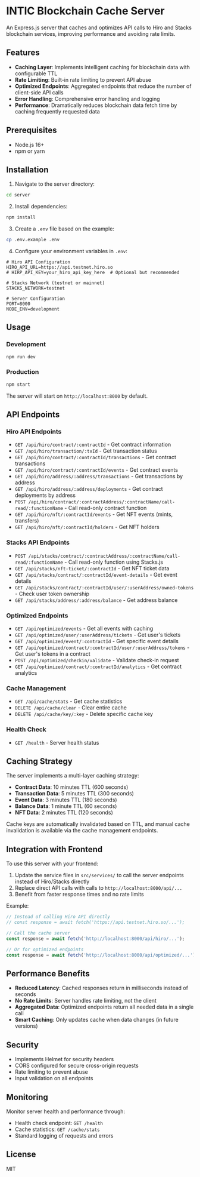 # INTIC Blockchain Cache Server

An Express.js server that caches and optimizes API calls to Hiro and Stacks blockchain services, improving performance and avoiding rate limits.

## Features

- **Caching Layer**: Implements intelligent caching for blockchain data with configurable TTL
- **Rate Limiting**: Built-in rate limiting to prevent API abuse
- **Optimized Endpoints**: Aggregated endpoints that reduce the number of client-side API calls
- **Error Handling**: Comprehensive error handling and logging
- **Performance**: Dramatically reduces blockchain data fetch time by caching frequently requested data

## Prerequisites

- Node.js 16+ 
- npm or yarn

## Installation

1. Navigate to the server directory:
```bash
cd server
```

2. Install dependencies:
```bash
npm install
```

3. Create a `.env` file based on the example:
```bash
cp .env.example .env
```

4. Configure your environment variables in `.env`:
```env
# Hiro API Configuration
HIRO_API_URL=https://api.testnet.hiro.so
# HIRP_API_KEY=your_hiro_api_key_here  # Optional but recommended

# Stacks Network (testnet or mainnet)
STACKS_NETWORK=testnet

# Server Configuration
PORT=8000
NODE_ENV=development
```

## Usage

### Development
```bash
npm run dev
```

### Production
```bash
npm start
```

The server will start on `http://localhost:8000` by default.

## API Endpoints

### Hiro API Endpoints

- `GET /api/hiro/contract/:contractId` - Get contract information
- `GET /api/hiro/transaction/:txId` - Get transaction status
- `GET /api/hiro/contract/:contractId/transactions` - Get contract transactions
- `GET /api/hiro/contract/:contractId/events` - Get contract events  
- `GET /api/hiro/address/:address/transactions` - Get transactions by address
- `GET /api/hiro/address/:address/deployments` - Get contract deployments by address
- `POST /api/hiro/contract/:contractAddress/:contractName/call-read/:functionName` - Call read-only contract function
- `GET /api/hiro/nft/:contractId/events` - Get NFT events (mints, transfers)
- `GET /api/hiro/nft/:contractId/holders` - Get NFT holders

### Stacks API Endpoints

- `POST /api/stacks/contract/:contractAddress/:contractName/call-read/:functionName` - Call read-only function using Stacks.js
- `GET /api/stacks/nft-ticket/:contractId` - Get NFT ticket data
- `GET /api/stacks/contract/:contractId/event-details` - Get event details
- `GET /api/stacks/contract/:contractId/user/:userAddress/owned-tokens` - Check user token ownership
- `GET /api/stacks/address/:address/balance` - Get address balance

### Optimized Endpoints

- `GET /api/optimized/events` - Get all events with caching
- `GET /api/optimized/user/:userAddress/tickets` - Get user's tickets
- `GET /api/optimized/event/:contractId` - Get specific event details
- `GET /api/optimized/contract/:contractId/user/:userAddress/tokens` - Get user's tokens in a contract
- `POST /api/optimized/checkin/validate` - Validate check-in request
- `GET /api/optimized/contract/:contractId/analytics` - Get contract analytics

### Cache Management

- `GET /api/cache/stats` - Get cache statistics
- `DELETE /api/cache/clear` - Clear entire cache
- `DELETE /api/cache/key/:key` - Delete specific cache key

### Health Check

- `GET /health` - Server health status

## Caching Strategy

The server implements a multi-layer caching strategy:

- **Contract Data**: 10 minutes TTL (600 seconds)
- **Transaction Data**: 5 minutes TTL (300 seconds) 
- **Event Data**: 3 minutes TTL (180 seconds)
- **Balance Data**: 1 minute TTL (60 seconds)
- **NFT Data**: 2 minutes TTL (120 seconds)

Cache keys are automatically invalidated based on TTL, and manual cache invalidation is available via the cache management endpoints.

## Integration with Frontend

To use this server with your frontend:

1. Update the service files in `src/services/` to call the server endpoints instead of Hiro/Stacks directly
2. Replace direct API calls with calls to `http://localhost:8000/api/...`
3. Benefit from faster response times and no rate limits

Example:

```javascript
// Instead of calling Hiro API directly
// const response = await fetch('https://api.testnet.hiro.so/...');

// Call the cache server
const response = await fetch('http://localhost:8000/api/hiro/...');

// Or for optimized endpoints
const response = await fetch('http://localhost:8000/api/optimized/...');
```

## Performance Benefits

- **Reduced Latency**: Cached responses return in milliseconds instead of seconds
- **No Rate Limits**: Server handles rate limiting, not the client
- **Aggregated Data**: Optimized endpoints return all needed data in a single call
- **Smart Caching**: Only updates cache when data changes (in future versions)

## Security

- Implements Helmet for security headers
- CORS configured for secure cross-origin requests
- Rate limiting to prevent abuse
- Input validation on all endpoints

## Monitoring

Monitor server health and performance through:
- Health check endpoint: `GET /health`
- Cache statistics: `GET /cache/stats`
- Standard logging of requests and errors

## License

MIT